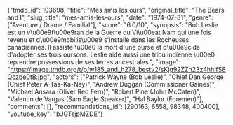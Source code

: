 {"tmdb_id": 103698, "title": "Mes amis les ours", "original_title": "The Bears and I", "slug_title": "mes-amis-les-ours", "date": "1974-07-31", "genre": ["Aventure / Drame / Familial"], "score": "6.0/10", "synopsis": "Bob Leslie est un v\u00e9t\u00e9ran de la Guerre du Vi\u00eat Nam qui une fois revenu et d\u00e9mobilis\u00e9 s'installe dans les Rocheuses canadiennes. Il assiste \u00e0 la mort d'une ourse et d\u00e9cide d'adopter ses trois oursons. Leslie aide aussi une tribu indienne \u00e0 reprendre possessions de ses terres ancestrales.", "image": "https://image.tmdb.org/t/p/w185_and_h278_bestv2/sKjg92ZZh23z4hhlfS8Qczbe0tB.jpg", "actors": ["Patrick Wayne (Bob Leslie)", "Chief Dan George (Chief Peter A-Tas-Ka-Nay)", "Andrew Duggan (Commissioner Gaines)", "Michael Ansara (Oliver Red Fern)", "Robert Pine (John McCaten)", "Valentin de Vargas (Sam Eagle Speaker)", "Hal Baylor (Foremen)"], "comments": [], "recommandations_id": [290163, 6558, 98348, 400400], "youtube_key": "bJGTsjpMZDE"}